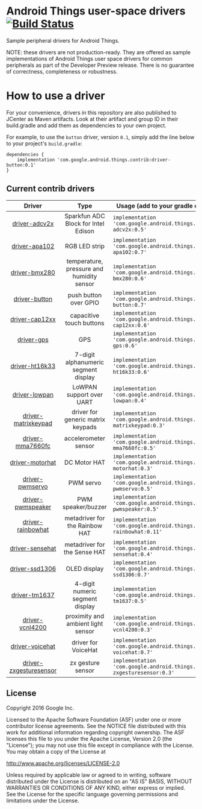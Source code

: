 Android Things user-space drivers [![Build Status](https://travis-ci.org/androidthings/contrib-drivers.svg?branch=master)](https://travis-ci.org/androidthings/contrib-drivers) 
=================================

Sample peripheral drivers for Android Things.

NOTE: these drivers are not production-ready. They are offered as sample
implementations of Android Things user space drivers for common peripherals
as part of the Developer Preview release. There is no guarantee
of correctness, completeness or robustness.


How to use a driver
===================

For your convenience, drivers in this repository are also published to JCenter
as Maven artifacts. Look at their artifact and group ID in their build.gradle
and add them as dependencies to your own project.

For example, to use the `button` driver, version `0.1`, simply add the line
below to your project's `build.gradle`:


```
dependencies {
    implementation 'com.google.android.things.contrib:driver-button:0.1'
}
```


Current contrib drivers
-----------------------

<!-- DRIVER_LIST_START -->
Driver | Type | Usage (add to your gradle dependencies) | Note
:---:|:---:| --- | ---
[driver-adcv2x](adcv2x) | Sparkfun ADC Block for Intel Edison | `implementation 'com.google.android.things.contrib:driver-adcv2x:0.5'` |  [changelog](adcv2x/CHANGELOG.md)
[driver-apa102](apa102) | RGB LED strip | `implementation 'com.google.android.things.contrib:driver-apa102:0.7'` | [sample](https://github.com/androidthings/drivers-samples/tree/master/apa102) [changelog](apa102/CHANGELOG.md)
[driver-bmx280](bmx280) | temperature, pressure and humidity sensor | `implementation 'com.google.android.things.contrib:driver-bmx280:0.6'` | [sample](https://github.com/androidthings/drivers-samples/tree/master/bmx280) [changelog](bmx280/CHANGELOG.md)
[driver-button](button) | push button over GPIO | `implementation 'com.google.android.things.contrib:driver-button:0.7'` | [sample](https://github.com/androidthings/sample-button) [changelog](button/CHANGELOG.md)
[driver-cap12xx](cap12xx) | capacitive touch buttons | `implementation 'com.google.android.things.contrib:driver-cap12xx:0.6'` | [sample](https://github.com/androidthings/drivers-samples/tree/master/cap12xx) [changelog](cap12xx/CHANGELOG.md)
[driver-gps](gps) | GPS | `implementation 'com.google.android.things.contrib:driver-gps:0.6'` | [sample](https://github.com/androidthings/drivers-samples/tree/master/gps) [changelog](gps/CHANGELOG.md)
[driver-ht16k33](ht16k33) | 7-digit alphanumeric segment display | `implementation 'com.google.android.things.contrib:driver-ht16k33:0.6'` | [sample](https://github.com/androidthings/drivers-samples/tree/master/ht16k33) [changelog](ht16k33/CHANGELOG.md)
[driver-lowpan](lowpan) | LoWPAN support over UART | `implementation 'com.google.android.things.contrib:driver-lowpan:0.4'` | [sample](https://github.com/androidthings/sample-lowpan) [changelog](lowpan/CHANGELOG.md)
[driver-matrixkeypad](matrixkeypad) | driver for generic matrix keypads | `implementation 'com.google.android.things.contrib:driver-matrixkeypad:0.3'` | [sample](https://github.com/androidthings/drivers-samples/tree/master/matrixkeypad) [changelog](matrixkeypad/CHANGELOG.md)
[driver-mma7660fc](mma7660fc) | accelerometer sensor | `implementation 'com.google.android.things.contrib:driver-mma7660fc:0.5'` | [sample](https://github.com/androidthings/drivers-samples/tree/master/mma7660fc) [changelog](mma7660fc/CHANGELOG.md)
[driver-motorhat](motorhat) | DC Motor HAT | `implementation 'com.google.android.things.contrib:driver-motorhat:0.3'` | [sample](https://github.com/androidthings/robocar) [changelog](motorhat/CHANGELOG.md)
[driver-pwmservo](pwmservo) | PWM servo | `implementation 'com.google.android.things.contrib:driver-pwmservo:0.5'` | [sample](https://github.com/androidthings/drivers-samples/tree/master/pwmservo) [changelog](pwmservo/CHANGELOG.md)
[driver-pwmspeaker](pwmspeaker) | PWM speaker/buzzer | `implementation 'com.google.android.things.contrib:driver-pwmspeaker:0.5'` | [sample](https://github.com/androidthings/drivers-samples/tree/master/pwmspeaker) [changelog](pwmspeaker/CHANGELOG.md)
[driver-rainbowhat](rainbowhat) | metadriver for the Rainbow HAT | `implementation 'com.google.android.things.contrib:driver-rainbowhat:0.11'` | [sample](https://github.com/androidthings/weatherstation) [changelog](rainbowhat/CHANGELOG.md)
[driver-sensehat](sensehat) | metadriver for the Sense HAT | `implementation 'com.google.android.things.contrib:driver-sensehat:0.4'` |  [changelog](sensehat/CHANGELOG.md)
[driver-ssd1306](ssd1306) | OLED display | `implementation 'com.google.android.things.contrib:driver-ssd1306:0.7'` | [sample](https://github.com/androidthings/drivers-samples/tree/master/ssd1306) [changelog](ssd1306/CHANGELOG.md)
[driver-tm1637](tm1637) | 4-digit numeric segment display | `implementation 'com.google.android.things.contrib:driver-tm1637:0.5'` | [sample](https://github.com/androidthings/drivers-samples/tree/master/tm1637) [changelog](tm1637/CHANGELOG.md)
[driver-vcnl4200](vcnl4200) | proximity and ambient light sensor | `implementation 'com.google.android.things.contrib:driver-vcnl4200:0.3'` |  [changelog](vcnl4200/CHANGELOG.md)
[driver-voicehat](voicehat) | driver for VoiceHat | `implementation 'com.google.android.things.contrib:driver-voicehat:0.7'` | [sample](https://github.com/androidthings/sample-googleassistant) [changelog](voicehat/CHANGELOG.md)
[driver-zxgesturesensor](zxgesturesensor) | zx gesture sensor | `implementation 'com.google.android.things.contrib:driver-zxgesturesensor:0.3'` |  [changelog](zxgesturesensor/CHANGELOG.md)
<!-- DRIVER_LIST_END -->

License
-------

Copyright 2016 Google Inc.

Licensed to the Apache Software Foundation (ASF) under one or more contributor
license agreements.  See the NOTICE file distributed with this work for
additional information regarding copyright ownership.  The ASF licenses this
file to you under the Apache License, Version 2.0 (the "License"); you may not
use this file except in compliance with the License.  You may obtain a copy of
the License at

  http://www.apache.org/licenses/LICENSE-2.0

Unless required by applicable law or agreed to in writing, software
distributed under the License is distributed on an "AS IS" BASIS, WITHOUT
WARRANTIES OR CONDITIONS OF ANY KIND, either express or implied.  See the
License for the specific language governing permissions and limitations under
the License.
